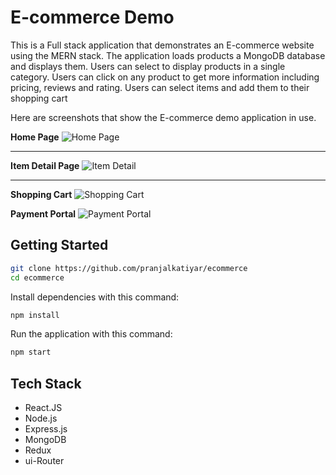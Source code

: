 # E-commerce Demo

This is a Full stack application that demonstrates an E-commerce website using the MERN stack. The application loads products a MongoDB database and displays them. Users can select to display products in a single category. Users can 
click on any product to get more information including pricing, reviews and rating. Users can select items and add them to their shopping cart


Here are screenshots that show the E-commerce demo application in use.

**Home Page**
![Home Page](![image](https://github.com/pranjalkatiyar/ecommerce/assets/76843696/f88995d2-8b06-4d41-b254-7d908c7793de)
)

---

**Item Detail Page**
![Item Detail](/screenshots/itemDetail.png?raw=true "Optional Title")

---

**Shopping Cart**
![Shopping Cart](![image](https://github.com/pranjalkatiyar/ecommerce/assets/76843696/8e1e7f66-104d-4b90-87c5-9a6eaecf86fa)
)

**Payment Portal**
![Payment Portal](![image](https://github.com/pranjalkatiyar/ecommerce/assets/76843696/df805c7e-1e20-4126-94cd-37af542a4d09)
)

## Getting Started

```bash
git clone https://github.com/pranjalkatiyar/ecommerce
cd ecommerce
```

Install dependencies with this command:
```bash
npm install
```

Run the application with this command:
```bash
npm start
```

## Tech Stack
* React.JS
* Node.js
* Express.js
* MongoDB
* Redux
* ui-Router
